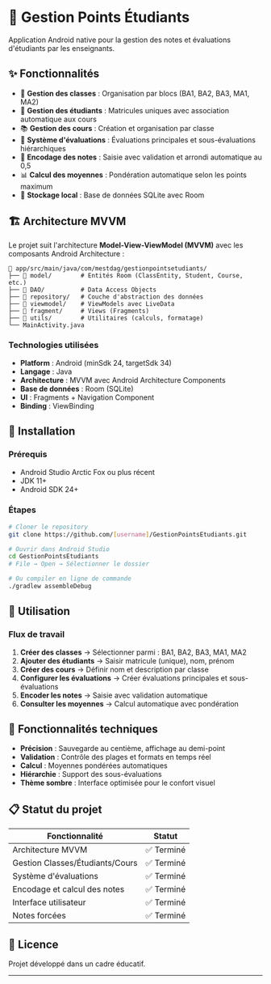 # 📱 Gestion Points Étudiants

Application Android native pour la gestion des notes et évaluations d'étudiants par les enseignants.

## ✨ Fonctionnalités

- 🏫 **Gestion des classes** : Organisation par blocs (BA1, BA2, BA3, MA1, MA2)
- 👥 **Gestion des étudiants** : Matricules uniques avec association automatique aux cours
- 📚 **Gestion des cours** : Création et organisation par classe
- 📝 **Système d'évaluations** : Évaluations principales et sous-évaluations hiérarchiques
- 🔢 **Encodage des notes** : Saisie avec validation et arrondi automatique au 0,5
- 📊 **Calcul des moyennes** : Pondération automatique selon les points maximum
- 💾 **Stockage local** : Base de données SQLite avec Room

## 🏗️ Architecture MVVM

Le projet suit l'architecture **Model-View-ViewModel (MVVM)** avec les composants Android Architecture :

```
📁 app/src/main/java/com/mestdag/gestionpointsetudiants/
├── 📁 model/        # Entités Room (ClassEntity, Student, Course, etc.)
├── 📁 DAO/          # Data Access Objects
├── 📁 repository/   # Couche d'abstraction des données
├── 📁 viewmodel/    # ViewModels avec LiveData
├── 📁 fragment/     # Views (Fragments)
├── 📁 utils/        # Utilitaires (calculs, formatage)
└── MainActivity.java
```

### Technologies utilisées

- **Platform** : Android (minSdk 24, targetSdk 34)
- **Langage** : Java
- **Architecture** : MVVM avec Android Architecture Components
- **Base de données** : Room (SQLite)
- **UI** : Fragments + Navigation Component
- **Binding** : ViewBinding

## 🚀 Installation

### Prérequis
- Android Studio Arctic Fox ou plus récent
- JDK 11+
- Android SDK 24+

### Étapes
```bash
# Cloner le repository
git clone https://github.com/[username]/GestionPointsEtudiants.git

# Ouvrir dans Android Studio
cd GestionPointsEtudiants
# File → Open → Sélectionner le dossier

# Ou compiler en ligne de commande
./gradlew assembleDebug
```

## 📱 Utilisation

### Flux de travail

1. **Créer des classes** → Sélectionner parmi : BA1, BA2, BA3, MA1, MA2
2. **Ajouter des étudiants** → Saisir matricule (unique), nom, prénom
3. **Créer des cours** → Définir nom et description par classe
4. **Configurer les évaluations** → Créer évaluations principales et sous-évaluations
5. **Encoder les notes** → Saisie avec validation automatique
6. **Consulter les moyennes** → Calcul automatique avec pondération

## 🔧 Fonctionnalités techniques

- **Précision** : Sauvegarde au centième, affichage au demi-point
- **Validation** : Contrôle des plages et formats en temps réel
- **Calcul** : Moyennes pondérées automatiques
- **Hiérarchie** : Support des sous-évaluations
- **Thème sombre** : Interface optimisée pour le confort visuel

## 📋 Statut du projet

| Fonctionnalité | Statut |
|----------------|--------|
| Architecture MVVM | ✅ Terminé |
| Gestion Classes/Étudiants/Cours | ✅ Terminé |
| Système d'évaluations | ✅ Terminé |
| Encodage et calcul des notes | ✅ Terminé |
| Interface utilisateur | ✅ Terminé |
| Notes forcées | ✅ Terminé |


## 📄 Licence

Projet développé dans un cadre éducatif.

---

